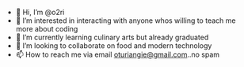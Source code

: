 - 👋 Hi, I’m @o2ri
- 👀 I’m interested in interacting with anyone whos willing to teach me more about coding
- 🌱 I’m currently learning culinary arts but already graduated
- 💞️ I’m looking to collaborate on food and modern technology
- 📫 How to reach me via email oturiangie@gmail.com..no spam

<!---
o2ri/o2ri is a ✨ special ✨ repository because its `README.md` (this file) appears on your GitHub profile.
You can click the Preview link to take a look at your changes.
--->
